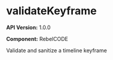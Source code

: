 # validateKeyframe

**API Version:** 1.0.0

**Component:** RebelCODE

Validate and sanitize a timeline keyframe

